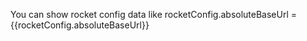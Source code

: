 You can show rocket config data like rocketConfig.absoluteBaseUrl = {{rocketConfig.absoluteBaseUrl}}
